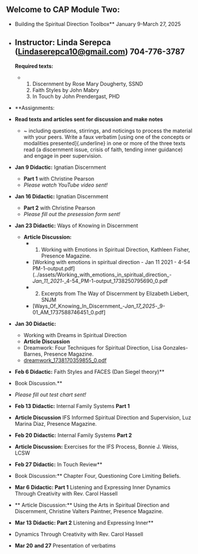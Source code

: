 ## Welcome to CAP Module Two:
- Building the Spiritual Direction Toolbox**
  January 9-March 27, 2025
- ## Instructor: Linda Serepca (<Lindaserepca10@gmail.com>) 704-776-3787
  
  **Required texts:**
	- 1. Discernment by Rose Mary Dougherty, SSND
	  2. Faith Styles by John Mabry
	  3. In Touch by John Prendergast, PHD
- **Assignments:
- **Read texts and articles sent for discussion and make notes**
	- ~ including questions, stirrings, and noticings to process the material with your peers.
	  Write a faux verbatim [using one of the concepts or modalities presented]{.underline} in one or more of the three texts read (a discernment issue, crisis of faith, tending inner guidance) and engage in peer supervision.
- **Jan 9 Didactic:** Ignatian Discernment
	- **Part 1** with Christine Pearson
	- *Please watch YouTube video sent!*
- **Jan 16 Didactic:** Ignatian Discernment
	- **Part 2** with Christine Pearson
	- *Please fill out the presession form sent!*
- **Jan 23 Didactic:** Ways of Knowing in Discernment
	- **Article Discussion:**
		- 1. Working with Emotions in Spiritual Direction, Kathleen Fisher, Presence Magazine.
		- [Working with emotions in spiritual direction - Jan 11 2021 - 4-54 PM-1-output.pdf](../assets/Working_with_emotions_in_spiritual_direction_-_Jan_11_2021_-_4-54_PM-1-output_1738250795690_0.pdf
		- 2. Excerpts from The Way of Discernment by Elizabeth Liebert, SNJM
		- [Ways_Of_Knowing_In_Discernment_-_Jan_17_2025_-_9-01_AM_1737588746451_0.pdf]
- **Jan 30 Didactic:**
	- Working with Dreams in Spiritual Direction
	- **Article Discussion**
	- Dreamwork: Four Techniques for Spiritual Direction, Lisa Gonzales-Barnes, Presence Magazine.
	- [dreamwork_1738170359855_0.pdf](../assets/dreamwork_1738170359855_0_1738243009895_0.pdf)
- **Feb 6 Didactic:** Faith Styles and FACES (Dan Siegel theory)**
- Book Discussion.**
- *Please fill out test chart sent!*
- **Feb 13** **Didactic:** Internal Family Systems **Part 1**
- **Article Discussion** IFS Informed Spiritual Direction and Supervision, Luz Marina Diaz, Presence Magazine.
- **Feb 20** **Didactic:** Internal Family Systems **Part 2**
- **Article Discussion:** Exercises for the IFS Process, Bonnie J. Weiss, LCSW
- **Feb 27** **Didactic:** In Touch Review**
- Book Discussion:** Chapter Four, Questioning Core Limiting Beliefs.
- **Mar 6** **Didactic: Part 1** Listening and Expressing Inner Dynamics Through Creativity with Rev. Carol Hassell
- ** Article Discussion:** Using the Arts in Spiritual Direction and Discernment, Christine Valters Paintner, Presence Magazine.
- **Mar 13** **Didactic: Part 2** Listening and Expressing Inner**
- Dynamics Through Creativity with Rev. Carol Hassell
- **Mar 20** **and 27** Presentation of verbatims